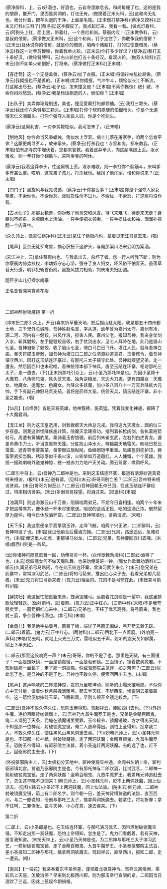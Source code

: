 <!-- { "loadSidebar": true } -->
(蔡净醉科，上，云)好酒也，好酒也，云岩寺里歇息去。和尚每睡了也，这的是我的僧房，推开门，里面黑洞洞的，灯也无有。(做摸着正末头科，云)这和尚无礼也。我分付着，把羊头退的干净，上面是毛尾。(正末做打蔡净科)(蔡净又摸科)(正末又打科)(三科了)(蔡净云)这手脚应了。我点起灯来，我看一看。(做点灯看科，云)阿狗头上红，面上黑，带着红，一个黑红和尚。蔡衙内哎！(正末做争科，云)是我的僧房。(蔡净做叉正末科，云)这个和尚，钉子定住了，你敢争我的僧房？(正末云)且休说你的僧房，就是你的僧房，咱两个赌厮打，打的过便要僧房。(蔡净云)我这一对拳剪鞭哩，你着我单火轮。(正末云)你打多少好汉？(蔡净云)我打五十条好汉。(做轮臂膊科，云)右火轮也打五十条好汉。看双火轮。(做双火轮科)(正末云)则不如单火轮倒好，打将来。(蔡净做打正末科)(正末唱)

【喜迁莺】这一个无徒禽兽，(蔡净云)扯了衣服。(正末唱)将偏衫袖乱扯胡揪。(蔡净云)我搊搜也不是善的。(正末唱)卖弄你搊搜，气冲牛斗，烦恼似长江不断流，打这厮出尽丑。(蔡净云)老子也，怎末撞见他？(正末唱)不索你憔憔忄敝忄敝，不索你闷闷愁愁。(蔡净云)我是玲珑剔透的人，倒怕你？(正末唱)

【出队子】卖弄你玲珑剔透，美也，撞见爱厮打的都领袖。(云)我打三颗头。(蔡净云)我还你六条臂那三颗头。(正末唱)打你个软的欺硬的怕鑞枪头，你是个无道理无仁义酒魔头。打你个强夺人家良人妇，你是个吃剑头。

(蔡净云)这厮利害，一对拳剪鞭相似。我可怎末了。(正末唱)

【刮地风】你性命当风秉蜡烛，俺似水上浮沤。病羊儿落在屠家手，咱两个怎肯平休？这厮更胡寻歹斗，故来承头。(蔡净云)打杀我也！寺里和尚，都来救我。(正末唱)怕有那寺院中埋伏着，您都来答救。我着这莽拳头，向这厮嘴缝上丢。泼水难收，则一拳打你个翻筋斗，来叫爹爹的呵休。

(蔡净云)我着这莽拳头，往这厮嘴上丢。泼水难收，则一拳打你个翻筋斗，来叫爹爹有甚么羞。哎哟，这秃弟子孩儿，打杀我也。我拐了他浑家，谁和你说来？(正末唱)

【四门子】黑旋风与我先说透，(蔡净云)干你甚么事？(正末唱)你是个强夺人家女艳羞。不索你忧，不索你愁，泼贱货性命不过九。不索忧，不索愁，打这厮将没作有。

【古水仙子】那那女艳羞，你拆散了他鸾交和凤友。待飞来难飞，待走来怎走？身躯似不缆舟，炎腾腾水上浇油。一只手便把衣领揪，一只手捂住衣和袖，滴溜扑摔翻一个肉春牛。

(众头领上，做拿住蔡净科)(正末云)拿住了蔡衙内也，拿着见宋江哥哥去来。(唱)

【尾声】叵奈无徒歹禽兽，摘心肝扭下这驴头，与俺那梁山泊宋公明为案酒。

(宋江冲上，云)拿住蔡衙内也，与我拿出去，杀坏了者。您一行人听我下断：则为你蔡衙内倚势挟权，李幼奴守志心坚。强夺了良人妇女，坏风俗不怕青天。虽落草替天行道，明罪犯斩首街前。黑旋风拔刀相助，刘庆甫夫妇团圆。

题目李山儿打探水南寨

正名鲁智深喜赏黄花峪

　
　

二郎神醉射锁魔镜
第一折

(冲末扮二郎引众上，开云)喜来折草量天地，怒后担山赶太阳。我是那五十四州都土地，三千里外总城隍。吾神姓赵名昱，字从道，幼年曾为嘉州太守。嘉州有冷、源二河，河内有一健蛟，兴风作浪，损害人民。嘉州父老，报知吾神。我亲身仗剑入水，斩其健蛟，左手提健蛟首级，右手仗剑出水，见七人拜降在地，此乃是眉山七圣。吾神自斩了健蛟，收了眉山七圣，骑白马白日飞升。灌江人民，就与吾神立庙。奉天符牒玉帝敕，加吾神为灌江口二郎之位清源妙道真君。玉帝敕令，着吾神镇守西川。因打这玉结连环寨过，有那吒三太子镇守此处。吾神就探望兄弟，走一遭去，然后回西川也未迟哩。吾神统领本部下神兵，直至玉结连环寨，相访那吒三太子，走一遭去。(下)(正末扮那吒引众上，云)小圣乃那吒神是也。为因小圣降十大魔君、八角师陀鬼、铁头蓝天鬼、独角逆鳞龙、天边大刀鬼，更有四魔女：天魔女、地魔女、运魔女、色魔女。为降众多妖魔，加小圣八百八十一万天兵降妖大元帅。手下有副元帅野马贯支茄，首将是药师大圣。统领天兵，镇玉结连环寨。非小圣之能也。(唱)

【仙吕】【点绛唇】皆是天将英雄，地神簇捧，施英猛。凭着我变化神通，都降了十大魔君洞。

【混江龙】则为这玉皇选用，封我做都天大帅总元戎。我将这九天魔女，觑的似三岁孩童。则我这断怪降妖施计策，除魔灭祟建奇功。摆列着长枪阔剑，各执着短箭轻弓。周遭有黄幡豹尾，乘骑着玉辔银骢。前后列朱雀玄武，左右列白虎青龙。遵差命黄巾力士，听当直黑煞天蓬。分胜败山泽水火，辨输赢天地雷风。映晓日愁云霭霭，遮青霄惨雾蒙蒙，兽带飘征旗飐飐，鱼鳞砌铠甲重重。凤翅盔斜兜护顶，狮蛮带紧扣当胸。绣球落似千条火滚，火轮举如万道霞红。人人慷慨，个个英雄。我摇一摇疏喇喇外道鬼神惊，撼一撼赤力力地户天关动。腾云驾雾，唤雨呼风。

(二郎引手将上，云)吾神乃二郎神是也。来到这玉结连环寨，报道有清源妙道真君特来相访。(报科)(末云)道有请。(见科)(末云)哥哥间别亡恙？(二郎云)吾神特来相访贤弟。(末云)哥哥为何至此？(二郎云)吾神因朝玉帝已回，往此玉结连环寨经过，特来相访贤弟。(末云)多谢哥哥探望。将酒过来。(把盏科)(末唱)

【油葫芦】则这渺渺云山千万重，阻隔咱两弟兄，不期今日喜相逢。咱两个十年来才把这樽席共，便休题一杯未尽笙歌送。咱说的这话正投，吃的这酒正浓。既然契厚为昆仲，咱今日休放酒杯空。(二郎云)吾神带酒也，贤弟请波。(末唱)

【天下乐】我这里便亲手高擎碧玉钟，走斝飞觥，咱两个兴正浓，(二郎醉科，云)吾神带酒了也。(末唱)我见他前合后偃酒力拥。(二郎云)兄弟，路途遥远，急难前行。(末唱)俺这里人如虎，更那堪马似龙，(二郎云)兄弟，吾神要回西川去哩。(末唱)觑西川则是一阵风。

(云)你诸神将随意歌舞一回，劝俺哥哥一杯。(众作歌舞劝酒科)(二郎云)酒够了也。(末云)您四魔女何不做天魔队舞，也来劝俺哥哥一钟。(魔女作歌舞劝酒科)(二郎云)久闻兄弟弓马熟闲，今在此玉结连环寨，曾演习武艺来么？(末云)您兄弟在此寨中，常常演习武艺。(二郎云)将的弓箭来，推出红心朵子去，我看兄弟射几箭者。(末云)鬼力将过弓箭来者！(鬼力云)理会的。兀的不是弓箭在此。(末做拿弓箭科)(唱)

【醉扶归】我这里忙把彪躯来耸，拽满宝雕弓。远觑着兀良则是一望中，我这里款款放轻轻送。(做射箭科，云)着箭。(鬼力云)正中红心。(三箭中科)(末唱)不是我夸强卖弄，一箭箭把红心来中。(二郎云)兄弟也，不枉了武艺高强。将弓箭来，我也射三箭，争奈吾神带酒也。(拿弓科)(末唱)

【金盏儿】我见他手拈着弓，箭离了桶，端详了弓箭无偏纵，弓开箭去渺无踪。(二郎云)着箭。(鬼力云)正中红心。(两射科)(二郎云)西北下一点着箭。(外响亮一声科)(末唱)箭去呵，就地上火光三万丈，雷吼似五千声。则听的震天关如霹雳，彻上下半天红。

(二郎云)那里这般响亮一声？(末云)哥哥，你的不是了也。那里是天狱，有三面镜子：一面是照妖镜，一面是锁魔镜，一面是驱邪镜。三面镜子，镇着数洞魔君。不知射破那一面镜子，走了那一洞妖魔。倘或驱邪院主见罪，如之奈何？(二郎云)似此怎了也，是吾神的不是了也。吾神也不敢久停，便索回西川去也。(末唱)

【尾声】这声响唬的三界鬼神惊，震的万里乾坤动，则听的山塌天摧地崩。不似你心中无忖量，谁着你秋月般拽满雕弓。箭去半天红，不辨西东，惨雾阴云罩着碧空。这一箭恰便似摔碎玉笼，飞腾彩凤，早则么顿开金锁走蛟龙。(下)

(二郎云)吾神不敢久停久住，恐防玉帝得知。驾起祥云，便回西川去也。(下)(外扮牛魔、净扮百眼背枷锁慌上，云)吾神乃九首牛魔罗王是也，兄弟是金睛百眼鬼。俺二人误犯了天条，罚俺在锁魔镜里受罪。玉帝敕令，锁魔镜破，方才得出天狱。不知是那一位神祗，射破锁魔宝镜，俺二人逃命得出。则怕上圣得知，捉拿我二人，不敢久停久住，便往黑风山黑风洞里去桌。(下)(扮韩元帅上，云)小圣韩元帅是也。不知那一位神祗，射破锁魔镜，走了两洞妖魔：金睛百眼鬼、九首牛魔罗王。恐防玉帝得知，有驱邪院主法旨，着小圣追赶两洞妖魔。去的远了也，赶不上，回驱邪院主去也。(下)

(外扮驱邪院主上，云)太极初分天地中，驱神使将显神通。金阙书名朝上帝，掌判驱邪镇北宫。贫道乃驱邪院主是也。今有那吒神与二郎饮酒，比试武艺，二郎神一箭射破锁魔宝镜，走了两洞妖魔：金睛百眼鬼、九首牛魔罗王。我差韩元帅追赶去了，怎生这早晚不见回来？(韩元帅上，云)小圣韩元帅，赶不上两洞妖魔，回上仙话去。(见科)(韩云)小圣赶不上两洞妖魔，回上仙法旨。(院主云)韩元帅，二郎神射破锁魔宝镜，箭上有二郎名字。则今朝一日，差天神背缚贫道的法旨，直至西川，与二一郎说知，令他与那吒三太子，擒拿两洞妖魔去。若拿住，将功折罪；拿不住呵，二罪俱发。说与天神，小心在意，速去疾来。(下)

第二折

(二郎上，云)小圣郎是也。在玉结连环寨，与那吒演习武艺，因带酒射破锁魔宝镜，不知走出那一洞妖魔，恐怕上帝得知，怎生是了。鬼力们看觑着，若有天神，报复我知道。(末扮天神上，云)小圣乃天神是也。为二郎神与那吒三太子演习武艺，一箭射破锁魔宝镜，走了金睛百眼鬼、九首牛魔罗王。小圣奉驱邪院主法旨，差小圣报知二郎神与那吒，擒拿两洞妖魔去。驾起祥云，直至西川，报知二郎，走一遭去。(唱)

【南吕】【一枝花】我亲奉着东华圣帝差，谨领着北极尊神令。驾祥云离帝阙，乘彩凤上天庭，怎敢消停？早来到北极西川郡。则为那玉帝行宣限的紧，二郎因当日酒饮了三巡，因此上惹起今朝祸根。

